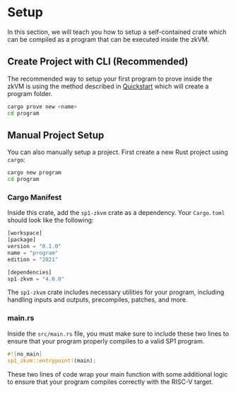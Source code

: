 # Setup

In this section, we will teach you how to setup a self-contained crate which can be compiled as a program that can be executed inside the zkVM.

## Create Project with CLI (Recommended)

The recommended way to setup your first program to prove inside the zkVM is using the method described in [Quickstart](../getting-started/quickstart.md) which will create a program folder.

```bash
cargo prove new <name>
cd program
```

## Manual Project Setup

You can also manually setup a project. First create a new Rust project using `cargo`:

```bash
cargo new program
cd program
```

### Cargo Manifest

Inside this crate, add the `sp1-zkvm` crate as a dependency. Your `Cargo.toml` should look like the following:

```rust
[workspace]
[package]
version = "0.1.0"
name = "program"
edition = "2021"

[dependencies]
sp1-zkvm = "4.0.0"
```

The `sp1-zkvm` crate includes necessary utilities for your program, including handling inputs and outputs,
precompiles, patches, and more.

### main.rs

Inside the `src/main.rs` file, you must make sure to include these two lines to ensure that your program properly compiles to a valid SP1 program.

```rust
#![no_main]
sp1_zkvm::entrypoint!(main);
```

These two lines of code wrap your main function with some additional logic to ensure that your program compiles correctly with the RISC-V target.
